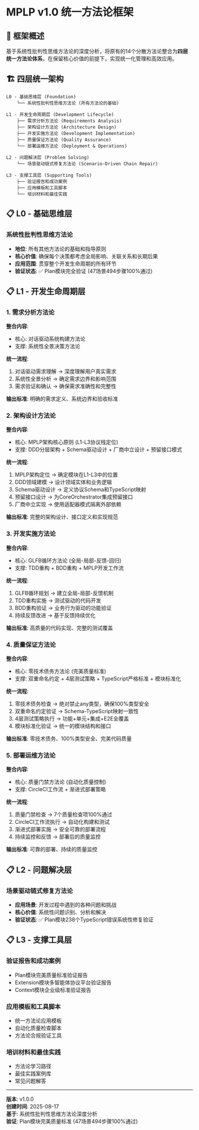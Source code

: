 # MPLP v1.0 统一方法论框架

## 🎯 **框架概述**

基于系统性批判性思维方法论的深度分析，将原有的14个分散方法论整合为**四层统一方法论体系**，在保留核心价值的前提下，实现统一化管理和高效应用。

## 🏗️ **四层统一架构**

```
L0 - 基础思维层 (Foundation)
    └── 系统性批判性思维方法论 (所有方法论的基础)

L1 - 开发生命周期层 (Development Lifecycle)
    ├── 需求分析方法论 (Requirements Analysis)
    ├── 架构设计方法论 (Architecture Design)
    ├── 开发实施方法论 (Development Implementation)
    ├── 质量保证方法论 (Quality Assurance)
    └── 部署运维方法论 (Deployment & Operations)

L2 - 问题解决层 (Problem Solving)
    └── 场景驱动链式修复方法论 (Scenario-Driven Chain Repair)

L3 - 支撑工具层 (Supporting Tools)
    ├── 验证报告和成功案例
    ├── 应用模板和工具脚本
    └── 培训材料和最佳实践
```

## 📋 **L0 - 基础思维层**

### **系统性批判性思维方法论**
- **地位**: 所有其他方法论的基础和指导原则
- **核心价值**: 确保每个决策都考虑全局影响、关联关系和长期后果
- **应用范围**: 贯穿整个开发生命周期的所有环节
- **验证状态**: ✅ Plan模块完全验证 (47场景494步骤100%通过)

## 📋 **L1 - 开发生命周期层**

### **1. 需求分析方法论**
**整合内容**:
- 核心: 对话驱动系统构建方法论
- 支撑: 系统性全景决策方法论

**统一流程**:
1. 对话驱动需求理解 → 深度理解用户真实需求
2. 系统性全景分析 → 确定需求边界和影响范围
3. 需求验证和确认 → 确保需求准确性和完整性

**输出标准**: 明确的需求定义、系统边界和验收标准

### **2. 架构设计方法论**
**整合内容**:
- 核心: MPLP架构核心原则 (L1-L3协议栈定位)
- 支撑: DDD分层架构 + Schema驱动设计 + 厂商中立设计 + 预留接口模式

**统一流程**:
1. MPLP架构定位 → 确定模块在L1-L3中的位置
2. DDD领域建模 → 设计领域实体和业务逻辑
3. Schema驱动设计 → 定义协议Schema和TypeScript映射
4. 预留接口设计 → 为CoreOrchestrator集成预留接口
5. 厂商中立实现 → 使用适配器模式隔离外部依赖

**输出标准**: 完整的架构设计、接口定义和实现规范

### **3. 开发实施方法论**
**整合内容**:
- 核心: GLFB循环方法论 (全局-局部-反馈-回归)
- 支撑: TDD重构 + BDD重构 + MPLP开发工作流

**统一流程**:
1. GLFB循环规划 → 建立全局-局部-反馈机制
2. TDD重构实施 → 测试驱动的代码开发
3. BDD重构验证 → 业务行为驱动的功能验证
4. 持续反馈改进 → 基于反馈持续优化

**输出标准**: 高质量的代码实现、完整的测试覆盖

### **4. 质量保证方法论**
**整合内容**:
- 核心: 零技术债务方法论 (完美质量标准)
- 支撑: 双重命名约定 + 4层测试策略 + TypeScript严格标准 + 模块标准化

**统一流程**:
1. 零技术债务检查 → 绝对禁止any类型，确保100%类型安全
2. 双重命名约定验证 → Schema-TypeScript映射一致性
3. 4层测试策略执行 → 功能+单元+集成+E2E全覆盖
4. 模块标准化验证 → 统一的模块结构和接口

**输出标准**: 零技术债务、100%类型安全、完美代码质量

### **5. 部署运维方法论**
**整合内容**:
- 核心: 质量门禁方法论 (自动化质量控制)
- 支撑: CircleCI工作流 + 渐进式部署策略

**统一流程**:
1. 质量门禁检查 → 7个质量检查项100%通过
2. CircleCI工作流执行 → 自动化构建和测试
3. 渐进式部署实施 → 安全可靠的部署流程
4. 持续监控和反馈 → 部署后的质量监控

**输出标准**: 可靠的部署、持续的质量监控

## 📋 **L2 - 问题解决层**

### **场景驱动链式修复方法论**
- **应用场景**: 开发过程中遇到的各种问题和挑战
- **核心价值**: 系统性问题识别、分析和解决
- **验证状态**: ✅ Plan模块238个TypeScript错误系统性修复验证

## 📋 **L3 - 支撑工具层**

### **验证报告和成功案例**
- Plan模块完美质量标准验证报告
- Extension模块多智能体协议平台验证报告
- Context模块企业级标准验证报告

### **应用模板和工具脚本**
- 统一方法论应用模板
- 自动化质量检查脚本
- 方法论合规验证工具

### **培训材料和最佳实践**
- 方法论学习路径
- 最佳实践案例库
- 常见问题解答

---

**版本**: v1.0.0  
**创建时间**: 2025-08-17  
**基于**: 系统性批判性思维方法论深度分析  
**验证**: Plan模块完美质量标准 (47场景494步骤100%通过)
